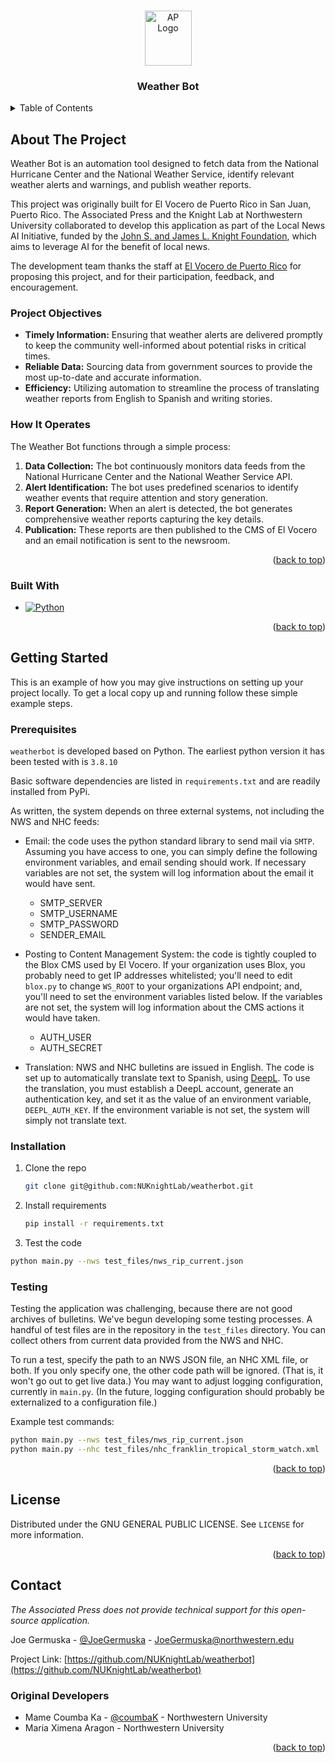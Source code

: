 <!-- Improved compatibility of back to top link: See: https://github.com/othneildrew/Best-README-Template/pull/73 -->
<a name="readme-top"></a>
<!--
*** Thanks for checking out the Best-README-Template. If you have a suggestion
*** that would make this better, please fork the repo and create a pull request
*** or simply open an issue with the tag "enhancement".
*** Don't forget to give the project a star!
*** Thanks again! Now go create something AMAZING! :D
-->



<!-- PROJECT SHIELDS -->
<!--
*** I'm using markdown "reference style" links for readability.
*** Reference links are enclosed in brackets [ ] instead of parentheses ( ).
*** See the bottom of this document for the declaration of the reference variables
*** for contributors-url, forks-url, etc. This is an optional, concise syntax you may use.
*** https://www.markdownguide.org/basic-syntax/#reference-style-links
-->
<!-- [![Contributors][contributors-shield]][contributors-url]
[![Forks][forks-shield]][forks-url]
[![Stargazers][stars-shield]][stars-url]
[![Issues][issues-shield]][issues-url]
[![MIT License][license-shield]][license-url]
[![LinkedIn][linkedin-shield]][linkedin-url]

 -->

<!-- PROJECT LOGO -->
<br />
<div align="center">
  <a href="https://github.com/associatedpress/">
    <img src="https://www.ap.org/assets/images/ap.svg" alt="AP Logo" width="75" height="88">
  </a>

<h3 align="center">Weather Bot</h3>

  <!-- <p align="center">
    project_description
    <br />
    <a href="https://github.com/github_username/repo_name"><strong>Explore the docs »</strong></a>
    <br />
    <br />
    <a href="https://github.com/github_username/repo_name">View Demo</a>
    ·
    <a href="https://github.com/github_username/repo_name/issues">Report Bug</a>
    ·
    <a href="https://github.com/github_username/repo_name/issues">Request Feature</a>
  </p> -->
</div>



<!-- TABLE OF CONTENTS -->
<details>
  <summary>Table of Contents</summary>
  <ol>
    <li>
      <a href="#about-the-project">About The Project</a>
      <ul>
        <li><a href="#project-objectives">Project Objectives</a></li>
        <li><a href="#how-it-operates">How It Operates</a></li>
        <li><a href="#built-with">Built With</a></li>
      </ul>
    </li>
    <li>
      <a href="#getting-started">Getting Started</a>
      <ul>
        <li><a href="#prerequisites">Prerequisites</a></li>
        <li><a href="#installation">Installation</a></li>
      </ul>
    </li>
    <li><a href="#license">License</a></li>
    <li><a href="#contact">Contact</a></li>
  </ol>
</details>



<!-- ABOUT THE PROJECT -->
## About The Project
Weather Bot is an automation tool designed to fetch data from the National Hurricane Center and the National Weather Service, identify relevant weather alerts and warnings, and publish weather reports. 

This project was originally built for El Vocero de Puerto Rico in San Juan, Puerto Rico. The Associated Press and the Knight Lab at Northwestern University collaborated to develop this application as part of the Local News AI Initiative, funded by the [John S. and James L. Knight Foundation](https://knightfoundation.org/articles/ai-for-local-news-advancing-business-sustainability-in-newsrooms/), which aims to leverage AI for the benefit of local news.

The development team thanks the staff at [El Vocero de Puerto Rico](https://www.elvocero.com/) for proposing this project, and for their participation, feedback, and encouragement.

### Project Objectives

- **Timely Information:** Ensuring that weather alerts are delivered promptly to keep the community well-informed about potential risks in critical times.
- **Reliable Data:** Sourcing data from government sources to provide the most up-to-date and accurate information.
- **Efficiency:** Utilizing automation to streamline the process of translating weather reports from English to Spanish and writing stories.

### How It Operates

The Weather Bot functions through a simple process:

1. **Data Collection:** The bot continuously monitors data feeds from the National Hurricane Center and the National Weather Service API.
2. **Alert Identification:** The bot uses predefined scenarios to identify weather events that require attention and story generation.
3. **Report Generation:** When an alert is detected, the bot generates comprehensive weather reports capturing the key details.
4. **Publication:** These reports are then published to the CMS of El Vocero and an email notification is sent to the newsroom.

<p align="right">(<a href="#readme-top">back to top</a>)</p>



### Built With

* [![Python][Python]][Python-url]


<p align="right">(<a href="#readme-top">back to top</a>)</p>



<!-- GETTING STARTED -->
## Getting Started

This is an example of how you may give instructions on setting up your project locally.
To get a local copy up and running follow these simple example steps.

### Prerequisites

`weatherbot` is developed based on Python. The earliest python version it has been tested with is `3.8.10`

Basic software dependencies are listed in `requirements.txt` and are readily installed from PyPi.

As written, the system depends on three external systems, not including the NWS and NHC feeds:
* Email: the code uses the python standard library to send mail via `SMTP`. Assuming you have access to one, you can simply define the following environment variables, and email sending should work. If necessary variables are not set, the system will log information about the email it would have sent.
  * SMTP_SERVER
  * SMTP_USERNAME
  * SMTP_PASSWORD
  * SENDER_EMAIL

* Posting to Content Management System: the code is tightly coupled to the Blox CMS used by El Vocero. If your organization uses Blox, you probably need to get IP addresses whitelisted; you'll need to edit `blox.py` to change `WS_ROOT` to your organizations API endpoint; and, you'll need to set the environment variables listed below. If the variables are not set, the system will log information about the CMS actions it would have taken.
  * AUTH_USER
  * AUTH_SECRET
* Translation: NWS and NHC bulletins are issued in English. The code is set up to automatically translate text to Spanish, using [DeepL](https://www.deepl.com). To use the translation, you must establish a DeepL account, generate an authentication key, and set it as the value of an environment variable, `DEEPL_AUTH_KEY`. If the environment variable is not set, the system will simply not translate text.

### Installation
1. Clone the repo
   ```sh
   git clone git@github.com:NUKnightLab/weatherbot.git
   ```
2. Install requirements
   ```sh
   pip install -r requirements.txt
   ```
3. Test the code
  ```sh
  python main.py --nws test_files/nws_rip_current.json
  ```

### Testing
Testing the application was challenging, because there are not good archives of bulletins. We've begun developing some testing processes. A handful of test files are in the repository in the `test_files` directory. You can collect others from current data provided from the NWS and NHC.

To run a test, specify the path to an NWS JSON file, an NHC XML file, or both. If you only specify one, the other code path will be ignored. (That is, it won't go out to get live data.) You may want to adjust logging configuration, currently in `main.py`. (In the future, logging configuration should probably be externalized to a configuration file.)

Example test commands:
  ```sh
  python main.py --nws test_files/nws_rip_current.json
  python main.py --nhc test_files/nhc_franklin_tropical_storm_watch.xml
  ```






<p align="right">(<a href="#readme-top">back to top</a>)</p>


<!-- LICENSE -->
## License

Distributed under the GNU GENERAL PUBLIC LICENSE. See `LICENSE` for more information.

<p align="right">(<a href="#readme-top">back to top</a>)</p>



<!-- CONTACT -->
## Contact

*The Associated Press does not provide technical support for this open-source application.*

Joe Germuska - [@JoeGermuska](https://github.com/JoeGermuska) - JoeGermuska@northwestern.edu

Project Link: [https://github.com/NUKnightLab/weatherbot](https://github.com/NUKnightLab/weatherbot)


<!-- ORIGINAL DEVELOPERS -->
### Original Developers

* Mame Coumba Ka - [@coumbaK](https://github.com/coumbaK) - Northwestern University
* Maria Ximena Aragon - Northwestern University

<p align="right">(<a href="#readme-top">back to top</a>)</p>


<!-- MARKDOWN LINKS & IMAGES -->
<!-- https://www.markdownguide.org/basic-syntax/#reference-style-links -->
[contributors-shield]: https://img.shields.io/github/contributors/github_username/repo_name.svg?style=for-the-badge
[contributors-url]: https://github.com/github_username/repo_name/graphs/contributors
[forks-shield]: https://img.shields.io/github/forks/github_username/repo_name.svg?style=for-the-badge
[forks-url]: https://github.com/github_username/repo_name/network/members
[stars-shield]: https://img.shields.io/github/stars/github_username/repo_name.svg?style=for-the-badge
[stars-url]: https://github.com/github_username/repo_name/stargazers
[issues-shield]: https://img.shields.io/github/issues/github_username/repo_name.svg?style=for-the-badge
[issues-url]: https://github.com/github_username/repo_name/issues
[license-shield]: https://img.shields.io/github/license/github_username/repo_name.svg?style=for-the-badge
[license-url]: https://github.com/github_username/repo_name/blob/master/LICENSE.txt
[linkedin-shield]: https://img.shields.io/badge/-LinkedIn-black.svg?style=for-the-badge&logo=linkedin&colorB=555
[linkedin-url]: https://linkedin.com/in/linkedin_username
[product-screenshot]: images/screenshot.png
[Next.js]: https://img.shields.io/badge/next.js-000000?style=for-the-badge&logo=nextdotjs&logoColor=white
[Next-url]: https://nextjs.org/
[Python]:https://img.shields.io/badge/Python-3776AB?style=for-the-badge&logo=python&logoColor=white
[Python-url]:https://www.python.org/
